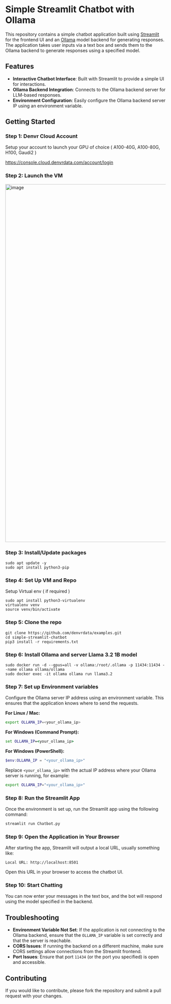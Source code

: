 
# Simple Streamlit Chatbot with Ollama

This repository contains a simple chatbot application built using [Streamlit](https://streamlit.io/) for the frontend UI and an [Ollama](https://ollama.ai/) model backend for generating responses. The application takes user inputs via a text box and sends them to the Ollama backend to generate responses using a specified model.

## Features

- **Interactive Chatbot Interface**: Built with Streamlit to provide a simple UI for interactions.
- **Ollama Backend Integration**: Connects to the Ollama backend server for LLM-based responses.
- **Environment Configuration**: Easily configure the Ollama backend server IP using an environment variable.


## Getting Started

### Step 1: Denvr Cloud Account

Setup your account to launch your GPU of choice ( A100-40G, A100-80G, H100, Gaudi2 )

https://console.cloud.denvrdata.com/account/login

### Step 2: Launch the VM

<img width="1126" alt="image" src="https://github.com/user-attachments/assets/0b226da0-0b1c-4551-a561-9032d30b48f1">



### Step 3: Install/Update packages

```
sudo apt update -y
sudo apt install python3-pip
```

### Step 4: Set Up VM and Repo

Setup Virtual env ( if required )

```
sudo apt install python3-virtualenv
virtualenv venv
source venv/bin/activate
```

### Step 5: Clone the repo 

```
git clone https://github.com/denvrdata/examples.git
cd simple-streamlit-chatbot
pip3 install -r requirements.txt
```

### Step 6: Install Ollama and server Llama 3.2 1B model

```
sudo docker run -d --gpus=all -v ollama:/root/.ollama -p 11434:11434 --name ollama ollama/ollama
sudo docker exec -it ollama ollama run llama3.2
```

### Step 7: Set up Environment variables

Configure the Ollama server IP address using an environment variable. This ensures that the application knows where to send the requests.

**For Linux / Mac:**

```bash
export OLLAMA_IP=<your_ollama_ip>
```

**For Windows (Command Prompt):**

```cmd
set OLLAMA_IP=<your_ollama_ip>
```

**For Windows (PowerShell):**

```powershell
$env:OLLAMA_IP = "<your_ollama_ip>"
```

Replace `<your_ollama_ip>` with the actual IP address where your Ollama server is running, for example:

```bash
export OLLAMA_IP="<your_ollama_ip>"
```

### Step 8: Run the Streamlit App

Once the environment is set up, run the Streamlit app using the following command:

```bash
streamlit run Chatbot.py
```

### Step 9: Open the Application in Your Browser

After starting the app, Streamlit will output a local URL, usually something like:

```
Local URL: http://localhost:8501
```

Open this URL in your browser to access the chatbot UI.

### Step 10: Start Chatting

You can now enter your messages in the text box, and the bot will respond using the model specified in the backend.


## Troubleshooting

- **Environment Variable Not Set**: If the application is not connecting to the Ollama backend, ensure that the `OLLAMA_IP` variable is set correctly and that the server is reachable.
- **CORS Issues**: If running the backend on a different machine, make sure CORS settings allow connections from the Streamlit frontend.
- **Port Issues**: Ensure that port `11434` (or the port you specified) is open and accessible.


## Contributing

If you would like to contribute, please fork the repository and submit a pull request with your changes.

